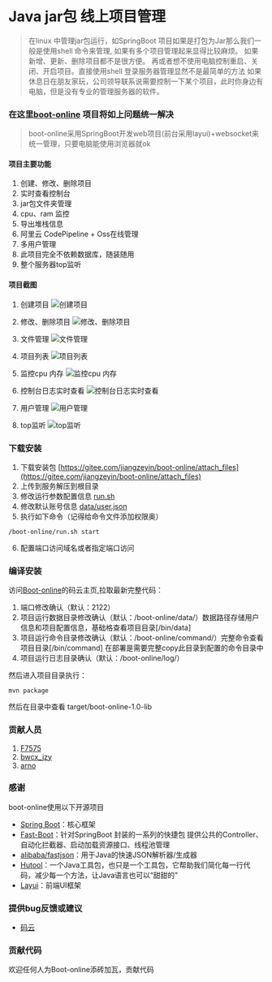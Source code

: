 # Java jar包 线上项目管理

> 在linux 中管理jar包运行，如SpringBoot 项目如果是打包为Jar那么我们一般是使用shell 命令来管理, 
> 如果有多个项目管理起来显得比较麻烦。
> 如果新增、更新、删除项目都不是很方便。
> 再或者想不使用电脑控制重启、关闭、开启项目。直接使用shell 登录服务器管理显然不是最简单的方法
> 如果休息日在朋友家玩，公司领导联系说需要控制一下某个项目，此时你身边有电脑，但是没有专业的管理服务器的软件。


###  在这里[boot-online](https://gitee.com/jiangzeyin/boot-online) 项目将如上问题统一解决

> boot-online采用SpringBoot开发web项目(前台采用layui)+websocket来统一管理，只要电脑能使用浏览器就ok

#### 项目主要功能
1. 创建、修改、删除项目
2. 实时查看控制台
3. jar包文件夹管理
4. cpu、ram 监控
5. 导出堆栈信息
6. 阿里云 CodePipeline + Oss在线管理
7. 多用户管理
8. 此项目完全不依赖数据库，随装随用
9. 整个服务器top监听


#### 项目截图

1. 创建项目
![创建项目](https://gitee.com/jiangzeyin/boot-online/raw/master/doc/images/create.png)

2. 修改、删除项目
![修改、删除项目](https://gitee.com/jiangzeyin/boot-online/raw/master/doc/images/edit_del.png)

3. 文件管理
![文件管理](https://gitee.com/jiangzeyin/boot-online/raw/master/doc/images/file.png)

4. 项目列表
![项目列表](https://gitee.com/jiangzeyin/boot-online/raw/master/doc/images/list.png)

5. 监控cpu 内存
![ 监控cpu 内存](https://gitee.com/jiangzeyin/boot-online/raw/master/doc/images/cup_ram.png)

6. 控制台日志实时查看
![控制台日志实时查看](https://gitee.com/jiangzeyin/boot-online/raw/master/doc/images/console.png)

7. 用户管理
![用户管理](https://gitee.com/jiangzeyin/boot-online/raw/master/doc/images/user_list.png)

8. top监听
![top监听](https://gitee.com/jiangzeyin/boot-online/raw/master/doc/images/top.png)

### 下载安装

1. 下载安装包 [https://gitee.com/jiangzeyin/boot-online/attach_files](https://gitee.com/jiangzeyin/boot-online/attach_files)
2. 上传到服务解压到根目录
3. 修改运行参数配置信息 [run.sh](/bin/run.sh)
4. 修改默认账号信息 [data/user.json](/bin/data/user.json)
5. 执行如下命令（记得给命令文件添加权限奥）
```
/boot-online/run.sh start
```
6. 配置端口访问域名或者指定端口访问
 

### 编译安装

访问[Boot-online](https://gitee.com/jiangzeyin/boot-online)的码云主页,拉取最新完整代码：

1. 端口修改确认（默认：2122）
2. 项目运行数据目录修改确认（默认：/boot-online/data/）数据路径存储用户信息和项目配置信息，基础格查看项目目录[/bin/data]
3. 项目运行命令目录修改确认（默认：/boot-online/command/）完整命令查看项目目录[/bin/command] 在部署是需要完整copy此目录到配置的命令目录中 
4. 项目运行日志目录确认（默认：/boot-online/log/）

然后进入项目目录执行：


```
mvn package
```


然后在目录中查看 target/boot-online-1.0-lib 

### 贡献人员
    
1.  [F7575](https://gitee.com/F7575)
2.  [bwcx_jzy](https://gitee.com/jiangzeyin)
3.  [arno](https://gitee.com/arnohand)

### 感谢
 boot-online使用以下开源项目
  - [Spring Boot](https://github.com/spring-projects/spring-boot)：核心框架
  - [Fast-Boot](https://gitee.com/jiangzeyin/common-parent)：针对SpringBoot 封装的一系列的快捷包 提供公共的Controller、自动化拦截器、启动加载资源接口、线程池管理
  - [alibaba/fastjson](https://github.com/alibaba/fastjson)：用于Java的快速JSON解析器/生成器
  - [Hutool](https://gitee.com/looly/hutool)：一个Java工具包，也只是一个工具包，它帮助我们简化每一行代码，减少每一个方法，让Java语言也可以“甜甜的”
  - [Layui](https://gitee.com/sentsin/layui)：前端UI框架
  

### 提供bug反馈或建议

- [码云](https://gitee.com/jiangzeyin/boot-online/issues)

### 贡献代码
  欢迎任何人为Boot-online添砖加瓦，贡献代码
